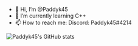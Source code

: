 - 👋 Hi, I’m @Paddyk45
- 🌱 I’m currently learning C++
- 📫 How to reach me: Discord: Paddyk45#4214


![Paddyk45's GitHub stats](https://github-readme-stats.vercel.app/api?username=paddyk45)
